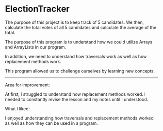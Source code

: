 # ElectionTracker
The purpose of this project is to keep track of 5 candidates. We then, calculate the total votes of all 5 candidates and calculate the average of the total.

The purpose of this program is to understand how we could utilize Arrays and ArrayLists in our program. 

In addition, we need to understand how traversals work as well as how replacement methods work. 

This program allowed us to challenge ourselves by learning new concepts. 

------------------------------------------------------------------------------------------------

Area for improvement: 

At first, I struggled to understand how replacement methods worked. I needed to constantly revise the lesson and my notes until I understood. 

What I liked: 

I enjoyed understanding how traversals and replacement methods worked as well as how they can be used in a program.
